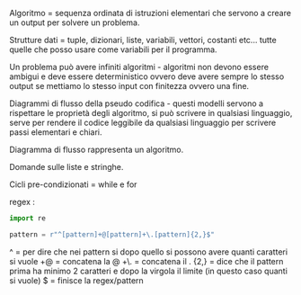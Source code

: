 Algoritmo = sequenza ordinata di istruzioni elementari che servono a creare un output per solvere un problema.

Strutture dati = tuple, dizionari, liste, variabili, vettori, costanti etc... tutte quelle che posso usare come variabili per il programma.

Un problema può avere infiniti algoritmi - algoritmi non devono essere ambigui e deve essere deterministico ovvero deve avere sempre lo stesso output se mettiamo lo stesso input con finitezza ovvero una fine.

Diagrammi di flusso della pseudo codifica - questi modelli servono a rispettare le proprietà degli algoritmo, si può scrivere in qualsiasi linguaggio, serve per rendere il codice leggibile da qualsiasi linguaggio per scrivere passi elementari e chiari.

Diagramma di flusso rappresenta un algoritmo.

Domande sulle liste e stringhe.

Cicli pre-condizionati = while e for

regex : 

```python
import re

pattern = r"^[pattern]+@[pattern]+\.[pattern]{2,}$"

```

^ = per dire che nei pattern si dopo quello si possono avere quanti caratteri si vuole
+@ = concatena la @
+\\. = concatena il . 
{2,} = dice che il pattern prima ha minimo 2 caratteri e dopo la virgola il limite (in questo caso quanti si vuole)
$ = finisce la regex/pattern